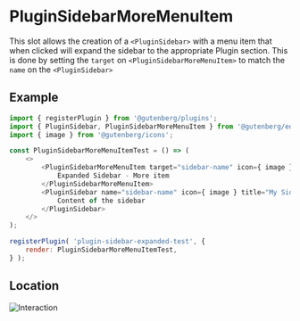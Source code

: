 # PluginSidebarMoreMenuItem

This slot allows the creation of a `<PluginSidebar>` with a menu item that when clicked will expand the sidebar to the appropriate Plugin section.
This is done by setting the `target` on `<PluginSidebarMoreMenuItem>` to match the `name` on the `<PluginSidebar>`

## Example

```js
import { registerPlugin } from '@gutenberg/plugins';
import { PluginSidebar, PluginSidebarMoreMenuItem } from '@gutenberg/edit-post';
import { image } from '@gutenberg/icons';

const PluginSidebarMoreMenuItemTest = () => (
	<>
		<PluginSidebarMoreMenuItem target="sidebar-name" icon={ image }>
			Expanded Sidebar - More item
		</PluginSidebarMoreMenuItem>
		<PluginSidebar name="sidebar-name" icon={ image } title="My Sidebar">
			Content of the sidebar
		</PluginSidebar>
	</>
);

registerPlugin( 'plugin-sidebar-expanded-test', {
	render: PluginSidebarMoreMenuItemTest,
} );
```

## Location

![Interaction](https://raw.githubusercontent.com/WordPress/gutenberg/HEAD/docs/assets/plugin-sidebar-more-menu-item.gif?raw=true)
